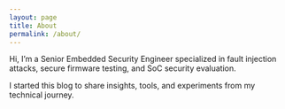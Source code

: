 ```yaml
---
layout: page
title: About
permalink: /about/
---
```

Hi, I’m a Senior Embedded Security Engineer specialized in fault injection attacks, secure firmware testing, and SoC security evaluation. 

I started this blog to share insights, tools, and experiments from my technical journey. 
